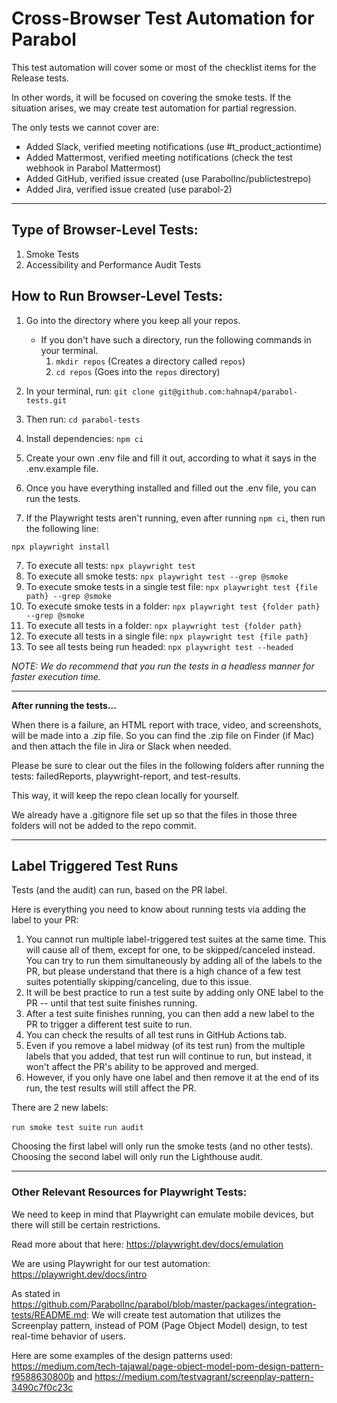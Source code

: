 # Cross-Browser Test Automation for Parabol

This test automation will cover some or most of the checklist items for the Release tests. 

In other words, it will be focused on covering the smoke tests. If the situation arises, we may create test automation for partial regression.

The only tests we cannot cover are:

 - Added Slack, verified meeting notifications (use #t_product_actiontime)
 - Added Mattermost, verified meeting notifications (check the test webhook in Parabol Mattermost)
 - Added GitHub, verified issue created (use ParabolInc/publictestrepo)
 - Added Jira, verified issue created (use parabol-2)

---
## Type of Browser-Level Tests:

1. Smoke Tests
3. Accessibility and Performance Audit Tests

## How to Run Browser-Level Tests:

1. Go into the directory where you keep all your repos.
    - If you don't have such a directory, run the following commands in your terminal.
        1. `mkdir repos` (Creates a directory called `repos`)
        2. `cd repos` (Goes into the `repos` directory)
2. In your terminal, run: `git clone git@github.com:hahnap4/parabol-tests.git`
3. Then run: `cd parabol-tests`
4. Install dependencies: `npm ci`
5. Create your own .env file and fill it out, according to what it says in the .env.example file.
5. Once you have everything installed and filled out the .env file, you can run the tests.

6. If the Playwright tests aren't running, even after running `npm ci`, then run the following line:

`npx playwright install`

7. To execute all tests: `npx playwright test`
8. To execute all smoke tests: `npx playwright test --grep @smoke `
9. To execute smoke tests in a single test file: `npx playwright test {file path} --grep @smoke`
10. To execute smoke tests in a folder: `npx playwright test {folder path} --grep @smoke`
11. To execute all tests in a folder: `npx playwright test {folder path}`
12. To execute all tests in a single file: `npx playwright test {file path}`
13. To see all tests being run headed: `npx playwright test --headed`

_NOTE: We do recommend that you run the tests in a headless manner for faster execution time._

---
**After running the tests...**

When there is a failure, an HTML report with trace, video, and screenshots, will be made into a .zip file. So you can find the .zip file on Finder (if Mac) and then attach the file in Jira or Slack when needed.

Please be sure to clear out the files in the following folders after running the tests: failedReports, playwright-report, and test-results.

This way, it will keep the repo clean locally for yourself. 

We already have a .gitignore file set up so that the files in those three folders will not be added to the repo commit.

---
## Label Triggered Test Runs

Tests (and the audit) can run, based on the PR label.

Here is everything you need to know about running tests via adding the label to your PR:

1. You cannot run multiple label-triggered test suites at the same time. This will cause all of them, except for one, to be skipped/canceled instead. You can try to run them simultaneously by adding all of the labels to the PR, but please understand that there is a high chance of a few test suites potentially skipping/canceling, due to this issue.
2. It will be best practice to run a test suite by adding only ONE label to the PR -- until that test suite finishes running.
3. After a test suite finishes running, you can then add a new label to the PR to trigger a different test suite to run.
4. You can check the results of all test runs in GitHub Actions tab.
5. Even if you remove a label midway (of its test run) from the multiple labels that you added, that test run will continue to run, but instead, it won't affect the PR's ability to be approved and merged.
6. However, if you only have one label and then remove it at the end of its run, the test results will still affect the PR.

There are 2 new labels:

`run smoke test suite`
`run audit`

Choosing the first label will only run the smoke tests (and no other tests). Choosing the second label will only run the Lighthouse audit.

---

### Other Relevant Resources for Playwright Tests:

We need to keep in mind that Playwright can emulate mobile devices, but there will still be certain restrictions. 

Read more about that here: https://playwright.dev/docs/emulation

We are using Playwright for our test automation: https://playwright.dev/docs/intro

As stated in https://github.com/ParabolInc/parabol/blob/master/packages/integration-tests/README.md: We will create test automation that utilizes the Screenplay pattern, instead of POM (Page Object Model) design, to test real-time behavior of users.

Here are some examples of the design patterns used:
https://medium.com/tech-tajawal/page-object-model-pom-design-pattern-f9588630800b and
https://medium.com/testvagrant/screenplay-pattern-3490c7f0c23c